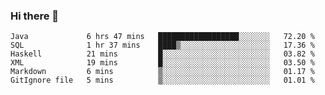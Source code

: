 ### Hi there 👋

<!--START_SECTION:waka-->

```text
Java             6 hrs 47 mins   ██████████████████░░░░░░░   72.20 %
SQL              1 hr 37 mins    ████▒░░░░░░░░░░░░░░░░░░░░   17.36 %
Haskell          21 mins         █░░░░░░░░░░░░░░░░░░░░░░░░   03.82 %
XML              19 mins         █░░░░░░░░░░░░░░░░░░░░░░░░   03.50 %
Markdown         6 mins          ▒░░░░░░░░░░░░░░░░░░░░░░░░   01.17 %
GitIgnore file   5 mins          ▒░░░░░░░░░░░░░░░░░░░░░░░░   01.01 %
```

<!--END_SECTION:waka-->


<!--
**AnkelMauCastillo/AnkelMauCastillo** is a ✨ _special_ ✨ repository because its `README.md` (this file) appears on your GitHub profile.

Here are some ideas to get you started:

- 🔭 I’m currently working on ...
- 🌱 I’m currently learning ...
- 👯 I’m looking to collaborate on ...
- 🤔 I’m looking for help with ...
- 💬 Ask me about ...
- 📫 How to reach me: ...
- 😄 Pronouns: ...
- ⚡ Fun fact: ...
-->
